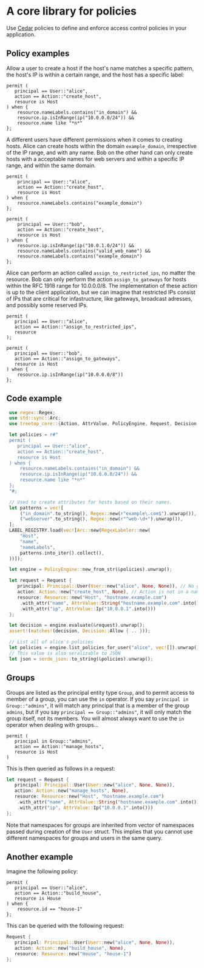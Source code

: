 # A core library for policies

Use [Cedar](https://docs.cedarpolicy.com) policies to define and enforce access control policies in your application.

## Policy examples

Allow a user to create a host if the host's name matches a specific pattern, the host's IP is within a certain range, and the host has a specific label:

```cedar
permit (
   principal == User::"alice",
   action == Action::"create_host",
   resource is Host
) when {
    resource.nameLabels.contains("in_domain") &&
    resource.ip.isInRange(ip("10.0.0.0/24")) &&
    resource.name like "*n*"
};
```

A different users have different permissions when it comes to creating hosts. Alice can create hosts within the domain `example_domain`,
irrespective of the IP range, and with any name. Bob on the other hand can only create hosts with a acceptable names for web servers and
within a specific IP range, and within the same domain.

```cedar
permit (
    principal == User::"alice",
    action == Action::"create_host",
    resource is Host
) when {
    resource.nameLabels.contains("example_domain")
};

permit (
    principal == User::"bob",
    action == Action::"create_host",
    resource is Host
) when {
    resource.ip.isInRange(ip("10.0.1.0/24")) &&
    resource.nameLabels.contains("valid_web_name") &&
    resource.nameLabels.contains("example_domain")
};
```

Alice can perform an action called `assign_to_restricted_ips`, no matter the resource. Bob can only perform the action `assign_to_gateways` for hosts
within the RFC 1918 range for 10.0.0.0/8. The implementation of these action is up to the client application, but we can imagine that restricted IPs
consist of IPs that are critical for infastructure, like gateways, broadcast adresses, and possibly some reserved IPs.

```cedar
permit (
   principal == User::"alice",
   action == Action::"assign_to_restricted_ips",
   resource
);

permit (
   principal == User::"bob",
   action == Action::"assign_to_gateways",
   resource is Host
) when {
    resource.ip.isInRange(ip("10.0.0.0/8"))
};
```

## Code example

```rust
 use regex::Regex;
 use std::sync::Arc;
 use treetop_core::{Action, AttrValue, PolicyEngine, Request, Decision, User, Principal, Resource, RegexLabeler, LABEL_REGISTRY};

 let policies = r#"
 permit (
    principal == User::"alice",
    action == Action::"create_host",
    resource is Host
 ) when {
     resource.nameLabels.contains("in_domain") &&
     resource.ip.isInRange(ip("10.0.0.0/24")) &&
     resource.name like "*n*"
 };
 "#;

 // Used to create attributes for hosts based on their names.
 let patterns = vec![
     ("in_domain".to_string(), Regex::new(r"example\.com$").unwrap()),
     ("webserver".to_string(), Regex::new(r"^web-\d+").unwrap()),
 ];
 LABEL_REGISTRY.load(vec![Arc::new(RegexLabeler::new(
     "Host",
     "name",
     "nameLabels",
     patterns.into_iter().collect(),
 ))]);

 let engine = PolicyEngine::new_from_str(&policies).unwrap();

 let request = Request {
    principal: Principal::User(User::new("alice", None, None)), // No groups, no namespace
    action: Action::new("create_host", None), // Action is not in a namespace
    resource: Resource::new("Host", "hostname.example.com")
     .with_attr("name", AttrValue::String("hostname.example.com".into()))
     .with_attr("ip", AttrValue::Ip("10.0.0.1".into()))
 };

 let decision = engine.evaluate(&request).unwrap();
 assert!(matches!(decision, Decision::Allow { .. }));

 // List all of alice's policies
 let policies = engine.list_policies_for_user("alice", vec![]).unwrap();
 // This value is also seralizable to JSON
 let json = serde_json::to_string(&policies).unwrap();
```

## Groups

Groups are listed as the principal entity type `Group`, and to permit access to member of a group, you can use the `in` operator. If you say `principal in Group::"admins"`, it will match any principal that is a member of the group `admins`, but if you say `principal == Group::"admins"`, it will only match the group itself, not its members. You will almost always want to use the `in` operator when dealing with groups...

```cedar
permit (
   principal in Group::"admins",
   action == Action::"manage_hosts",
   resource is Host
)
```

This is then queried as follows in a request:

```rust
let request = Request {
   principal: Principal::User(User::new("alice", None, None)),
   action: Action::new("manage_hosts", None),
   resource: Resource::new("Host", "hostname.example.com")
    .with_attr("name", AttrValue::String("hostname.example.com".into()))
    .with_attr("ip", AttrValue::Ip("10.0.0.1".into()))
};
```

Note that namespaces for groups are inherited from vector of namespaces passed during creation of the `User` struct. This implies that you cannot use different namespaces for groups and users in the same query.

## Another example

Imagine the following policy:

```cedar
permit (
   principal == User::"alice",
   action == Action::"build_house",
   resource is House
) when {
    resource.id == "house-1"
};
```

This can be queried with the following request:

```rust
Request {
   principal: Principal::User(User::new("alice", None, None)),
   action: Action::new("build_house", None),
   resource: Resource::new("House", "house-1")
};
```

